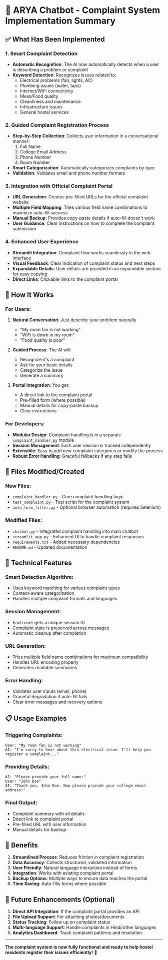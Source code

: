 # 🎯 ARYA Chatbot - Complaint System Implementation Summary

## ✅ What Has Been Implemented

### 1. Smart Complaint Detection
- **Automatic Recognition**: The AI now automatically detects when a user is describing a problem or complaint
- **Keyword Detection**: Recognizes issues related to:
  - Electrical problems (fan, lights, AC)
  - Plumbing issues (water, taps)
  - Internet/WiFi connectivity
  - Mess/Food quality
  - Cleanliness and maintenance
  - Infrastructure issues
  - General hostel services

### 2. Guided Complaint Registration Process
- **Step-by-Step Collection**: Collects user information in a conversational manner:
  1. Full Name
  2. College Email Address
  3. Phone Number  
  4. Room Number
- **Smart Categorization**: Automatically categorizes complaints by type
- **Validation**: Validates email and phone number formats

### 3. Integration with Official Complaint Portal
- **URL Generation**: Creates pre-filled URLs for the official complaint website
- **Multiple Field Mapping**: Tries various field name combinations to maximize auto-fill success
- **Manual Backup**: Provides copy-paste details if auto-fill doesn't work
- **User Guidance**: Clear instructions on how to complete the complaint submission

### 4. Enhanced User Experience
- **Streamlit Integration**: Complaint flow works seamlessly in the web interface
- **Visual Feedback**: Clear indication of complaint status and next steps
- **Expandable Details**: User details are provided in an expandable section for easy copying
- **Direct Links**: Clickable links to the complaint portal

## 🚀 How It Works

### For Users:
1. **Natural Conversation**: Just describe your problem naturally
   - "My room fan is not working"
   - "WiFi is down in my room"
   - "Food quality is poor"

2. **Guided Process**: The AI will:
   - Recognize it's a complaint
   - Ask for your basic details
   - Categorize the issue
   - Generate a summary

3. **Portal Integration**: You get:
   - A direct link to the complaint portal
   - Pre-filled form (where possible)
   - Manual details for copy-paste backup
   - Clear instructions

### For Developers:
- **Modular Design**: Complaint handling is in a separate `complaint_handler.py` module
- **Session Management**: Each user session is tracked independently
- **Extensible**: Easy to add new complaint categories or modify the process
- **Robust Error Handling**: Graceful fallbacks if any step fails

## 📁 Files Modified/Created

### New Files:
- `complaint_handler.py` - Core complaint handling logic
- `test_complaint.py` - Test script for the complaint system  
- `auto_form_filler.py` - Optional browser automation (requires Selenium)

### Modified Files:
- `chatbot.py` - Integrated complaint handling into main chatbot
- `streamlit_app.py` - Enhanced UI to handle complaint responses
- `requirements.txt` - Added necessary dependencies
- `README.md` - Updated documentation

## 🔧 Technical Features

### Smart Detection Algorithm:
- Uses keyword matching for various complaint types
- Context-aware categorization
- Handles multiple complaint formats and languages

### Session Management:
- Each user gets a unique session ID
- Complaint state is preserved across messages
- Automatic cleanup after completion

### URL Generation:
- Tries multiple field name combinations for maximum compatibility
- Handles URL encoding properly
- Generates readable summaries

### Error Handling:
- Validates user inputs (email, phone)
- Graceful degradation if auto-fill fails
- Clear error messages and recovery options

## 📋 Usage Examples

### Triggering Complaints:
```
User: "My room fan is not working"
AI: "I'm sorry to hear about this electrical issue. I'll help you register a complaint..."
```

### Providing Details:
```
AI: "Please provide your full name:"
User: "John Doe"
AI: "Thank you, John Doe. Now please provide your college email address:"
```

### Final Output:
- Complaint summary with all details
- Direct link to complaint portal  
- Pre-filled URL with user information
- Manual details for backup

## 🎉 Benefits

1. **Streamlined Process**: Reduces friction in complaint registration
2. **Data Accuracy**: Collects structured, validated information
3. **User Friendly**: Natural language interaction instead of forms
4. **Integration**: Works with existing complaint portal
5. **Backup Options**: Multiple ways to ensure data reaches the portal
6. **Time Saving**: Auto-fills forms where possible

## 🔮 Future Enhancements (Optional)

1. **Direct API Integration**: If the complaint portal provides an API
2. **File Upload Support**: For attaching photos/documents
3. **Status Tracking**: Follow up on complaint status
4. **Multi-language Support**: Handle complaints in Hindi/other languages
5. **Analytics Dashboard**: Track complaint patterns and resolution

---

**The complaint system is now fully functional and ready to help hostel residents register their issues efficiently!** 🚀
